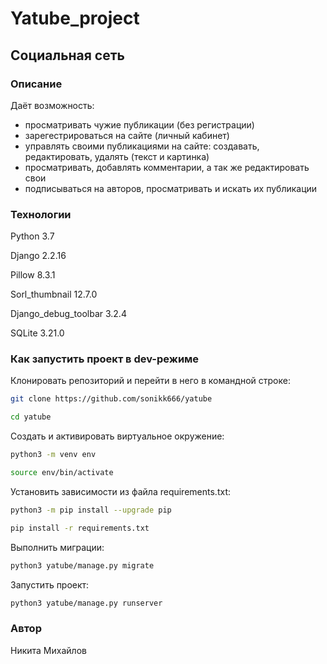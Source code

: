 # Yatube_project

## Социальная сеть

### Описание

Даёт возможность:

- просматривать чужие публикации (без регистрации)
- зарегестрироваться на сайте (личный кабинет)
- управлять своими публикациями на сайте: создавать, редактировать, удалять (текст и картинка)
- просматривать, добавлять комментарии, а так же редактировать свои
- подписываться на авторов, просматривать и искать их публикации

### Технологии

Python 3.7

Django 2.2.16

Pillow 8.3.1

Sorl_thumbnail 12.7.0

Django_debug_toolbar 3.2.4

SQLite 3.21.0

### Как запустить проект в dev-режиме

Клонировать репозиторий и перейти в него в командной строке:

```bash
git clone https://github.com/sonikk666/yatube

cd yatube
```

Cоздать и активировать виртуальное окружение:

```bash
python3 -m venv env

source env/bin/activate
```

Установить зависимости из файла requirements.txt:

```bash
python3 -m pip install --upgrade pip

pip install -r requirements.txt
```

Выполнить миграции:

```bash
python3 yatube/manage.py migrate
```

Запустить проект:

```bash
python3 yatube/manage.py runserver
```

### Автор

Никита Михайлов
